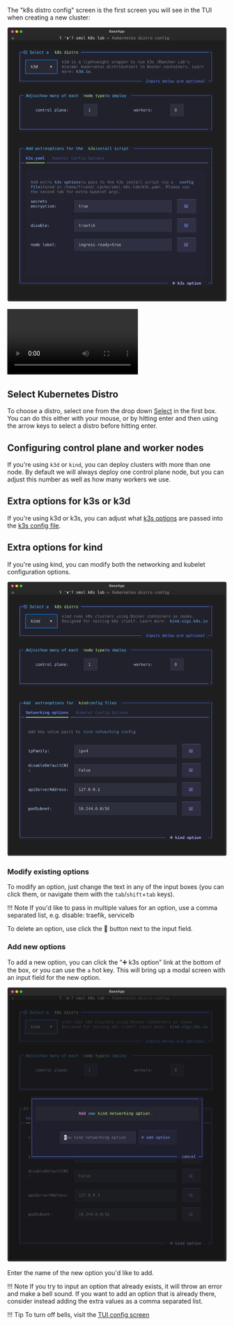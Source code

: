 The "k8s distro config" screen is the first screen you will see in the TUI when creating a new cluster:

[<img src="../../assets/images/screenshots/distro_config_screen.svg" alt="terminal screenshot of smol-k8s-lab k8s distro configuration screen . Features three vertically stacked boxes. Box 1: title: 🌱 Select a k8s distro. Contains a drop down menu on the left hand side that defaults to k3d on macOS and k3s on Linux. On the right hand side there is a description of the distro, which in this case is k3d is a lightweight wrapper to run k3s (Rancher Lab's minimal Kubernetes distro) in Docker containers. Subtitle: Inputs below are optional. Box 2: Title: Adjust how many of each node type to deploy. Contains two input fields: input 1: control plane is set to 1. input 2: workers is set to 0. Box 3: There are two tabs: k3s.yaml and Kubelet config Options. k3s.yaml is selected and the help text reads Add extra options for the k3s install script. Contains text: Add extra k3s options to pass to the k3s install script via a config file stored in $XDG_CACHE_HOME/smol-k8s-lab/k3s.yaml. Please use the second tab for extra kubelet args. Box 3 also contains input fields for: secrets encryption: true, disable: traefik, kubelet arg: max_pods=150, node label: ingress-ready=true. Each input field has a 🚮 button next to it. Box 3 subtitle: ➕ k3s option">](../../assets/images/screenshots/distro_config_screen.svg)

![type:video](../../assets/videos/tour_of_distros.mov)

## Select Kubernetes Distro

To choose a distro, select one from the drop down [Select](https://textual.textualize.io/widgets/select/#select) in the first box. You can do this either with your mouse, or by hitting enter and then using the arrow keys to select a distro before hitting enter.

## Configuring control plane and worker nodes

If you're using `k3d` or `kind`, you can deploy clusters with more than one node. By default we will always deploy one control plane node, but you can adjust this number as well as how many workers we use.

## Extra options for k3s or k3d

If you're using k3d or k3s, you can adjust what [k3s options](https://docs.k3s.io/cli/server#k3s-server-cli-help) are passed into the [k3s config file](https://docs.k3s.io/installation/configuration#configuration-file). 

## Extra options for kind

If you're using kind, you can modify both the networking and kubelet configuration options.

![terminal screenshot showing smol-k8s-lab k8s distro config screen with kind selected this time. The top two boxes are the same as the last screenshot, but the bottom box shows two tabs: networking, kubelet](../../assets/images/screenshots/kind_config_screen.svg)

### Modify existing options

To modify an option, just change the text in any of the input boxes (you can click them, or navigate them with the `tab`/`shift`+`tab` keys).

!!! Note
    If you'd like to pass in multiple values for an option, use a comma separated list, e.g. disable: traefik, servicelb

To delete an option, use click the 🚮 button next to the input field.

### Add new options

To add a new option, you can click the "➕ k3s option" link at the bottom of the box, or you can use the `a` hot key. This will bring up a modal screen with an input field for the new option.

![terminal screenshot showing smol-k8s-lab "add new option" modal screen with a blue border. Header: Add *new* k3s option. The second row has an input field with placeholder text that says "new k3s option" with a button on the right hand side that says "➕ add option". The bottom border has a link that says cancel - which can be clicked or you can use the escape key](../../assets/images/screenshots/add_k3s_option_screen.svg)

Enter the name of the new option you'd like to add. 

!!! Note
    If you try to input an option that already exists, it will throw an error and make a bell sound. If you want to add an option that is already there, consider instead adding the extra values as a comma separated list.

!!! Tip
    To turn off bells, visit the [TUI config screen](/tui/tui_config.md)
